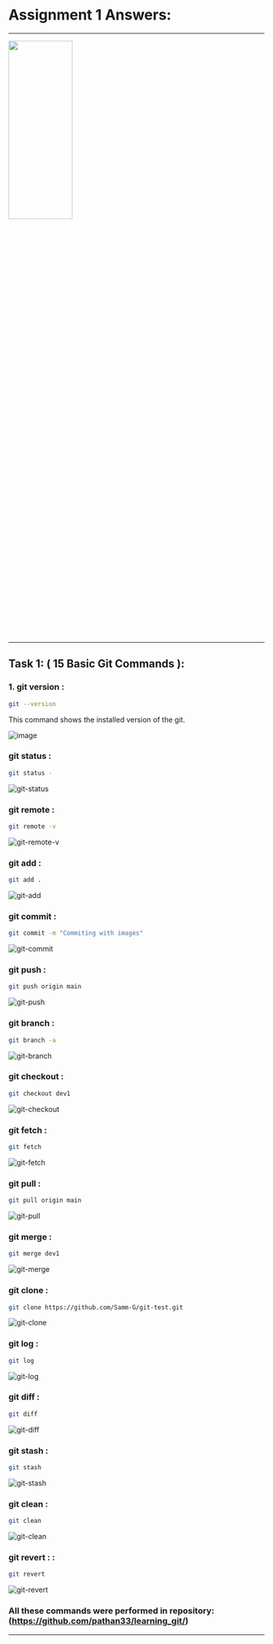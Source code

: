 # Assignment 1 Answers:
---
<img src="https://user-images.githubusercontent.com/71277160/195407033-476f47d9-2a43-411a-aa24-a91f880d7cb4.png" width="50%" height="30%"/>

---
## Task 1:  ( 15 Basic Git Commands ):

### 1. git version :
```bash
git --version
```
<p>This command shows the installed version of the git.</p>

![image](https://user-images.githubusercontent.com/71277160/195408477-34c4c249-4c93-4f42-a679-7130c9b9cc84.png)

### git status : 
```bash
git status - 
```
![git-status](https://user-images.githubusercontent.com/43959475/193846513-37df2151-229a-4162-8444-920aad75e80d.jpg)

### git remote :
```bash
git remote -v
```
![git-remote-v](https://user-images.githubusercontent.com/43959475/193846631-95899936-f05e-4c26-9c75-9a0d9a7f5b0a.jpg)

### git add :
```bash
git add .
```
![git-add](https://user-images.githubusercontent.com/43959475/193846891-0f32f1a7-720b-4bc2-8a16-ad69e63bc2be.jpg)

### git commit :
```bash
git commit -m "Commiting with images"
```
![git-commit](https://user-images.githubusercontent.com/43959475/193846919-1cfa9280-55f3-4293-8769-7616fca18ca7.jpg)

### git push :
```bash
git push origin main
```
![git-push](https://user-images.githubusercontent.com/43959475/193846952-c1eec954-8760-44a3-bf84-ebdb167d90af.jpg)

### git branch :
```bash
git branch -a
```
![git-branch](https://user-images.githubusercontent.com/43959475/193846977-ce2c6191-7c12-4973-a141-a81d0effbda0.jpg)

### git checkout :
```bash
git checkout dev1
```
![git-checkout](https://user-images.githubusercontent.com/43959475/193847004-44eb0b9e-31a2-472d-95e0-027cc2ab203d.jpg)

### git fetch :
```bash
git fetch
```
![git-fetch](https://user-images.githubusercontent.com/43959475/193847234-9462e99e-45e6-4492-8942-760e751f5a4f.jpg)

### git pull :
```bash
git pull origin main
```
![git-pull](https://user-images.githubusercontent.com/43959475/193847266-00d97ebd-f31b-4263-ae99-5f400519e292.jpg)

### git merge :
```bash
git merge dev1
```
![git-merge](https://user-images.githubusercontent.com/43959475/193847295-d44b54e6-b38b-4a4f-b1b1-1ec4d32ca6f8.jpg)

### git clone :
```bash
git clone https://github.com/Samm-G/git-test.git
```
![git-clone](https://user-images.githubusercontent.com/43959475/193847325-b453d589-89e2-4d5f-8fb2-3380f7f8ef5c.jpg)

### git log :
```bash
git log
```
![git-log](https://user-images.githubusercontent.com/43959475/193847337-21a07194-01e8-40ce-9d64-8261eb723df4.jpg)

### git diff :
```bash
git diff
```
![git-diff](https://user-images.githubusercontent.com/43959475/193847366-911245a8-f236-4814-b3f0-83ecf727fddb.jpg)

### git stash :
```bash
git stash
```
![git-stash](https://user-images.githubusercontent.com/43959475/193847384-01fb3a79-2b66-458b-8b7b-717324e023ee.jpg)

### git clean :
```bash
git clean
```
![git-clean](https://user-images.githubusercontent.com/43959475/193847402-9028c118-3b5d-4f2b-a61d-741b270f2b7a.jpg)

### git revert : :
```bash
git revert
```
![git-revert](https://user-images.githubusercontent.com/43959475/193847416-2aa99197-9a12-4045-bcc9-9ef89534e5f8.jpg)

### All these commands were performed in repository: (https://github.com/pathan33/learning_git/)

---
